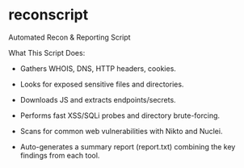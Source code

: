 # reconscript
Automated Recon &amp; Reporting Script

What This Script Does:

 -  Gathers WHOIS, DNS, HTTP headers, cookies.

 -   Looks for exposed sensitive files and directories.

 -   Downloads JS and extracts endpoints/secrets.

 -   Performs fast XSS/SQLi probes and directory brute-forcing.

 -   Scans for common web vulnerabilities with Nikto and Nuclei.

 -   Auto-generates a summary report (report.txt) combining the key findings from each tool.
